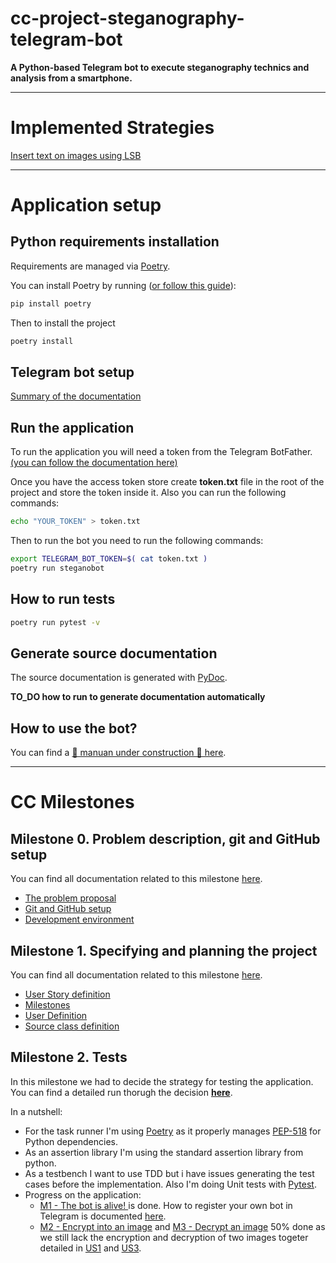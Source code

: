 # cc-project-steganography-telegram-bot

**A Python-based Telegram bot to execute steganography technics and analysis from a smartphone.**

---
# Implemented Strategies
[Insert text on images using LSB](docu/LSB-on-images.md)

---
# Application setup
## Python requirements installation

Requirements are managed via [Poetry](https://python-poetry.org/).

You can install Poetry by running ([or follow this guide](https://python-poetry.org/docs/)):
```bash
pip install poetry
```

Then to install the project 
```bash
poetry install
```

## Telegram bot setup

[Summary of the documentation](docu/telegram-bot-quick-guide.md)

## Run the application

To run the application you will need a token from the Telegram BotFather.[(you can follow the documentation here)](docu/telegram-bot-quick-guide.md)

Once you have the access token store create **token.txt** file in the root of the project and store the token inside it.
Also you can run the following commands:
```bash
echo "YOUR_TOKEN" > token.txt
```

Then to run the bot you need to run the following commands:
```bash
export TELEGRAM_BOT_TOKEN=$( cat token.txt )
poetry run steganobot
```

## How to run tests

```bash
poetry run pytest -v
```
## Generate source documentation

The source documentation is generated with [PyDoc](https://docs.python.org/es/3/library/pydoc.html).

**TO_DO how to run to generate documentation automatically**

## How to use the bot?

You can find a [🚧 manuan under construction 🚧 here](docu/how_to_use_the_bot.md).

---
# CC Milestones

## Milestone 0. Problem description, git and GitHub setup

You can find all documentation related to this milestone [here](milestone-docu/0-milestone/).

- [The problem proposal](milestone-docu/0-milestone/problem-description.md)
- [Git and GitHub setup](milestone-docu/0-milestone/git-github-setup.md)
- [Development environment](milestone-docu/0-milestone/setup-environment.md)

## Milestone 1. Specifying and planning the project

You can find all documentation related to this milestone [here](milestone-docu/1-milestone/).
- [User Story definition](https://github.com/dext0s/cc-project-steganography-telegram-bot/issues)
- [Milestones](https://github.com/dext0s/cc-project-steganography-telegram-bot/milestones)
- [User Definition](milestone-docu/1-milestone/user-definition.md)
- [Source class definition](milestone-docu/1-milestone/class-definition.md)

## Milestone 2. Tests

In this milestone we had to decide the strategy for testing the application. You can find a detailed run thorugh the decision [**here**](milestone-docu/2-milestone/test-strategy.md).

In a nutshell:

- For the task runner I'm using [Poetry](https://python-poetry.org/) as it properly manages [PEP-518](https://peps.python.org/pep-0518) for Python dependencies.
- As an assertion library I'm using the standard assertion library from python.
- As a testbench I want to use TDD but i have issues generating the test cases before the implementation. Also I'm doing Unit tests with [Pytest](https://pypi.org/project/pytest/).
- Progress on the application:
  -  [M1 - The bot is alive! ](https://github.com/dext0s/cc-project-steganography-telegram-bot/milestone/1) is done. How to register your own bot in Telegram is documented [here](docu/telegram-bot-quick-guide.md).
  -  [M2 - Encrypt into an image](https://github.com/dext0s/cc-project-steganography-telegram-bot/milestone/2) and [M3 - Decrypt an image](https://github.com/dext0s/cc-project-steganography-telegram-bot/milestone/3) 50% done as we still lack the encryption and decryption of two images togeter detailed in [US1](https://github.com/dext0s/cc-project-steganography-telegram-bot/issues/1) and [US3](https://github.com/dext0s/cc-project-steganography-telegram-bot/issues/3).
  
